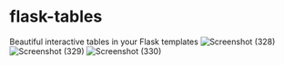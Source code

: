 # flask-tables
Beautiful interactive tables in your Flask templates
![Screenshot (328)](https://user-images.githubusercontent.com/66543971/145696361-5eaa5f99-e2d3-4c89-97bb-bf559303d781.png)
![Screenshot (329)](https://user-images.githubusercontent.com/66543971/145696415-8a3c9b80-b0c3-4510-a16c-77aead02d43c.png)
![Screenshot (330)](https://user-images.githubusercontent.com/66543971/145696418-0ae031f7-e681-4b11-b0b3-cfafee4d6785.png)

